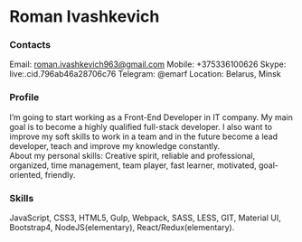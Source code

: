 # Roman Ivashkevich

### Contacts

Email: roman.ivashkevich963@gmail.com
Mobile: +375336100626
Skype: live:.cid.796ab46a28706c76
Telegram: @emarf
Location: Belarus, Minsk

### Profile

I’m going to start working as a Front-End Developer in IT company. My main
goal is to become a highly qualified full-stack developer. I also want to improve my soft skills to work in a
team and in the future become a lead developer, teach and improve my knowledge constantly.<br>
About my personal skills: Creative spirit, reliable and professional, organized, time management, team player,
fast learner, motivated, goal-oriented, friendly.

### Skills

JavaScript, CSS3, HTML5, Gulp, Webpack, SASS, LESS, GIT, Material UI, Bootstrap4,
NodeJS(elementary), React/Redux(elementary).
